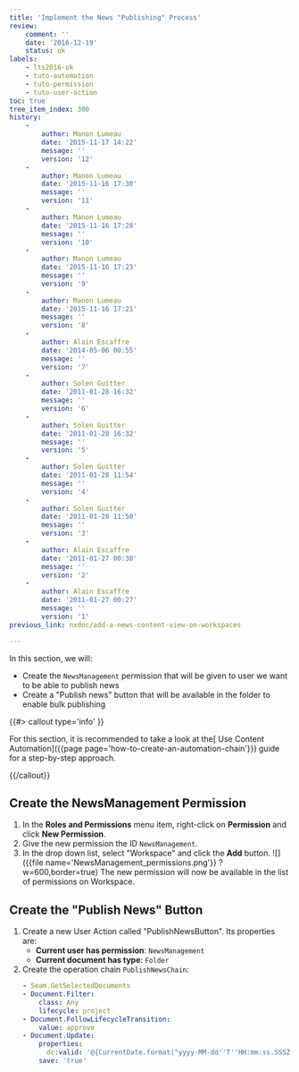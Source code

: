 ```yaml
---
title: 'Implement the News "Publishing" Process'
review:
    comment: ''
    date: '2016-12-19'
    status: ok
labels:
    - lts2016-ok
    - tuto-automation
    - tuto-permission
    - tuto-user-action
toc: true
tree_item_index: 300
history:
    -
        author: Manon Lumeau
        date: '2015-11-17 14:22'
        message: ''
        version: '12'
    -
        author: Manon Lumeau
        date: '2015-11-16 17:30'
        message: ''
        version: '11'
    -
        author: Manon Lumeau
        date: '2015-11-16 17:28'
        message: ''
        version: '10'
    -
        author: Manon Lumeau
        date: '2015-11-16 17:23'
        message: ''
        version: '9'
    -
        author: Manon Lumeau
        date: '2015-11-16 17:21'
        message: ''
        version: '8'
    -
        author: Alain Escaffre
        date: '2014-05-06 00:55'
        message: ''
        version: '7'
    -
        author: Solen Guitter
        date: '2011-01-28 16:32'
        message: ''
        version: '6'
    -
        author: Solen Guitter
        date: '2011-01-28 16:32'
        message: ''
        version: '5'
    -
        author: Solen Guitter
        date: '2011-01-28 11:54'
        message: ''
        version: '4'
    -
        author: Solen Guitter
        date: '2011-01-28 11:50'
        message: ''
        version: '3'
    -
        author: Alain Escaffre
        date: '2011-01-27 00:30'
        message: ''
        version: '2'
    -
        author: Alain Escaffre
        date: '2011-01-27 00:27'
        message: ''
        version: '1'
previous_link: nxdoc/add-a-news-content-view-on-workspaces

---
```

In this section, we will:

*   Create the `NewsManagement` permission that will be given to user we want to be able to publish news
*   Create a "Publish news" button that will be available in the folder to enable bulk publishing

{{#> callout type='info' }}

For this section, it is recommended to take a look at the[ Use Content Automation]({{page page='how-to-create-an-automation-chain'}}) guide for a step-by-step approach.

{{/callout}}

## Create the NewsManagement Permission

1.  In the **Roles and Permissions** menu item, right-click on **Permission** and click **New Permission**.
2.  Give the new permission the ID `NewsManagement`.
3.  In the drop down list, select "Workspace" and click the **Add** button.
    ![]({{file name='NewsManagement_permissions.png'}} ?w=600,border=true)
    The new permission will now be available in the list of permissions on Workspace.

## Create the "Publish News" Button

1.  Create a new User Action called "PublishNewsButton". Its properties are:
    *   **Current user has permission**: `NewsManagement`
    *   **Current document has type**: `Folder`
2.  Create the operation chain `PublishNewsChain`:
    ```yaml
    - Seam.GetSelectedDocuments
    - Document.Filter:
        class: Any
        lifecycle: project
    - Document.FollowLifecycleTransition:
        value: approve
    - Document.Update:
        properties:
          dc:valid: '@{CurrentDate.format("yyyy-MM-dd''T''HH:mm:ss.SSSZ")}'
        save: 'true'
    ```
